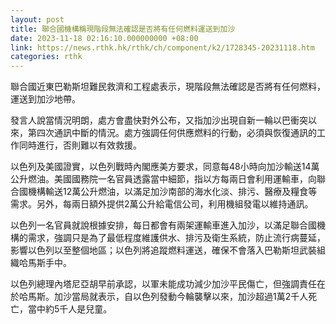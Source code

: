 ```yaml
---
layout: post
title: 聯合國機構稱現階段無法確認是否將有任何燃料運送到加沙
date: 2023-11-18 02:16:10.000000000 +08:00
link: https://news.rthk.hk/rthk/ch/component/k2/1728345-20231118.htm
categories: rthk
---
```


聯合國近東巴勒斯坦難民救濟和工程處表示，現階段無法確認是否將有任何燃料，運送到加沙地帶。

發言人說當情況明朗，處方會盡快對外公布，又指加沙出現自新一輪以巴衝突以來，第四次通訊中斷的情況。處方強調任何供應燃料的行動，必須與恢復通訊的工作同時進行，否則難以有效救援。

以色列及美國證實，以色列戰時內閣應美方要求，同意每48小時向加沙輸送14萬公升燃油。美國國務院一名官員透露當中細節，指以方每兩日會利用運輸車，向聯合國機構輸送12萬公升燃油，以滿足加沙南部的海水化淡、排污、醫療及糧食等需求。另外，每兩日額外提供2萬公升給電信公司，利用機組發電以維持通訊。

以色列一名官員就說根據安排，每日都會有兩架運輸車進入加沙，以滿足聯合國機構的需求，強調只是為了最低程度維護供水、排污及衛生系統，防止流行病蔓延，影響以色列以至整個地區；以色列將追蹤燃料運送，確保不會落入巴勒斯坦武裝組織哈馬斯手中。

以色列總理內塔尼亞胡早前承認，以軍未能成功減少加沙平民傷亡，但強調責任在於哈馬斯。加沙當局就表示，自以色列發動今輪襲擊以來，加沙超過1萬2千人死亡，當中約5千人是兒童。
